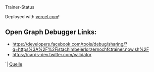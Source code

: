 Trainer-Status

Deployed with [vercel.com](https://vercel.com/)!


## Open Graph Debugger Links:
* https://developers.facebook.com/tools/debug/sharing/?q=https%3A%2F%2Fistachimbeierlorzernochfctrainer.now.sh%2F
* https://cards-dev.twitter.com/validator


 `| <a href="#" class="link">Quelle</a>
